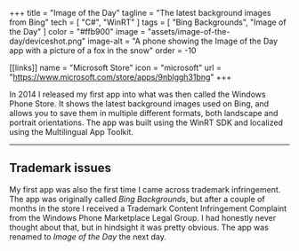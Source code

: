 +++
title = "Image of the Day"
tagline = "The latest background images from Bing"
tech = [ "C#", "WinRT" ]
tags = [ "Bing Backgrounds", "Image of the Day" ]
color = "#ffb900"
image = "assets/image-of-the-day/deviceshot.png"
image-alt = "A phone showing the Image of the Day app with a picture of a fox in the snow"
order = -10

[[links]]
name = "Microsoft Store"
icon = "microsoft"
url = "https://www.microsoft.com/store/apps/9nblggh31bng"
+++

In 2014 I released my first app into what was then called the Windows Phone Store. It shows the latest background images used on Bing, and allows you to save them in multiple different formats, both landscape and portrait orientations. The app was built using the WinRT SDK and localized using the Multilingual App Toolkit.

---

## Trademark issues
My first app was also the first time I came across trademark infringement. The app was originally called *Bing Backgrounds*, but after a couple of months in the store I received a Trademark Content Infringement Complaint from the Windows Phone Marketplace Legal Group. I had honestly never thought about that, but in hindsight it was pretty obvious. The app was renamed to *Image of the Day* the next day.